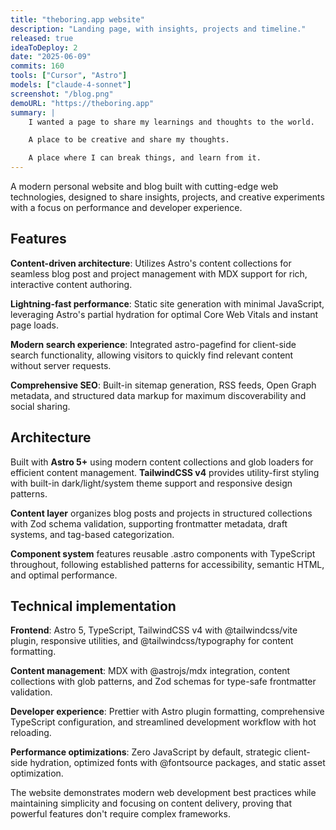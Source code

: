 ```yaml
---
title: "theboring.app website"
description: "Landing page, with insights, projects and timeline."
released: true
ideaToDeploy: 2
date: "2025-06-09"
commits: 160
tools: ["Cursor", "Astro"]
models: ["claude-4-sonnet"]
screenshot: "/blog.png"
demoURL: "https://theboring.app"
summary: |
    I wanted a page to share my learnings and thoughts to the world. 

    A place to be creative and share my thoughts. 

    A place where I can break things, and learn from it.
---
```


A modern personal website and blog built with cutting-edge web technologies, designed to share insights, projects, and creative experiments with a focus on performance and developer experience.

## Features

**Content-driven architecture**: Utilizes Astro's content collections for seamless blog post and project management with MDX support for rich, interactive content authoring.

**Lightning-fast performance**: Static site generation with minimal JavaScript, leveraging Astro's partial hydration for optimal Core Web Vitals and instant page loads.

**Modern search experience**: Integrated astro-pagefind for client-side search functionality, allowing visitors to quickly find relevant content without server requests.

**Comprehensive SEO**: Built-in sitemap generation, RSS feeds, Open Graph metadata, and structured data markup for maximum discoverability and social sharing.

## Architecture

Built with **Astro 5+** using modern content collections and glob loaders for efficient content management. **TailwindCSS v4** provides utility-first styling with built-in dark/light/system theme support and responsive design patterns.

**Content layer** organizes blog posts and projects in structured collections with Zod schema validation, supporting frontmatter metadata, draft systems, and tag-based categorization.

**Component system** features reusable .astro components with TypeScript throughout, following established patterns for accessibility, semantic HTML, and optimal performance.

## Technical implementation

**Frontend**: Astro 5, TypeScript, TailwindCSS v4 with @tailwindcss/vite plugin, responsive utilities, and @tailwindcss/typography for content formatting.

**Content management**: MDX with @astrojs/mdx integration, content collections with glob patterns, and Zod schemas for type-safe frontmatter validation.

**Developer experience**: Prettier with Astro plugin formatting, comprehensive TypeScript configuration, and streamlined development workflow with hot reloading.

**Performance optimizations**: Zero JavaScript by default, strategic client-side hydration, optimized fonts with @fontsource packages, and static asset optimization.

The website demonstrates modern web development best practices while maintaining simplicity and focusing on content delivery, proving that powerful features don't require complex frameworks.

